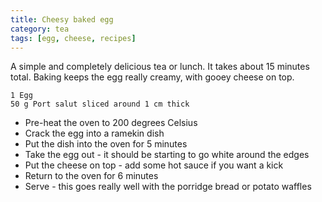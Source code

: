 ```yaml
---
title: Cheesy baked egg
category: tea
tags: [egg, cheese, recipes]
---
```


A simple and completely delicious tea or lunch. It takes about 15 minutes total. Baking keeps the egg really creamy, with gooey cheese on top.

	1 Egg
	50 g Port salut sliced around 1 cm thick

* Pre-heat the oven to 200 degrees Celsius
* Crack the egg into a ramekin dish
* Put the dish into the oven for 5 minutes
* Take the egg out - it should be starting to go white around the edges
* Put the cheese on top - add some hot sauce if you want a kick
* Return to the oven for 6 minutes
* Serve - this goes really well with the porridge bread or potato waffles
